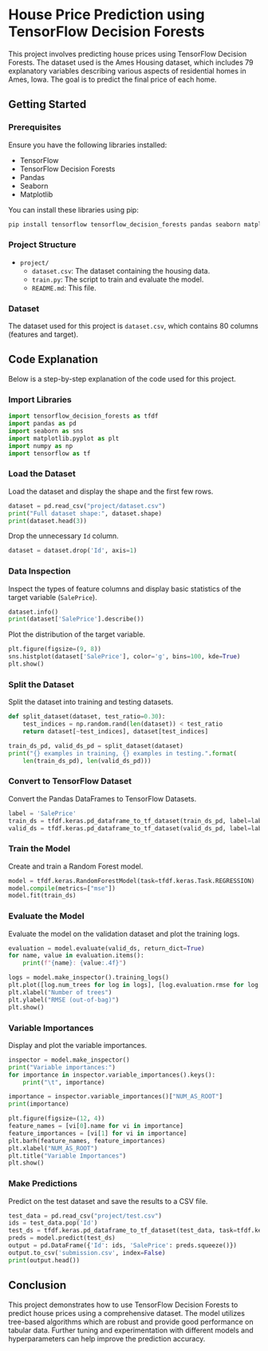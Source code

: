 # House Price Prediction using TensorFlow Decision Forests

This project involves predicting house prices using TensorFlow Decision Forests. The dataset used is the Ames Housing dataset, which includes 79 explanatory variables describing various aspects of residential homes in Ames, Iowa. The goal is to predict the final price of each home.

## Getting Started

### Prerequisites

Ensure you have the following libraries installed:
- TensorFlow
- TensorFlow Decision Forests
- Pandas
- Seaborn
- Matplotlib

You can install these libraries using pip:

```bash
pip install tensorflow tensorflow_decision_forests pandas seaborn matplotlib
```

### Project Structure

- `project/`
  - `dataset.csv`: The dataset containing the housing data.
  - `train.py`: The script to train and evaluate the model.
  - `README.md`: This file.

### Dataset

The dataset used for this project is `dataset.csv`, which contains 80 columns (features and target).

## Code Explanation

Below is a step-by-step explanation of the code used for this project.

### Import Libraries

```python
import tensorflow_decision_forests as tfdf
import pandas as pd
import seaborn as sns
import matplotlib.pyplot as plt
import numpy as np
import tensorflow as tf
```

### Load the Dataset

Load the dataset and display the shape and the first few rows.

```python
dataset = pd.read_csv("project/dataset.csv")
print("Full dataset shape:", dataset.shape)
print(dataset.head(3))
```

Drop the unnecessary `Id` column.

```python
dataset = dataset.drop('Id', axis=1)
```

### Data Inspection

Inspect the types of feature columns and display basic statistics of the target variable (`SalePrice`).

```python
dataset.info()
print(dataset['SalePrice'].describe())
```

Plot the distribution of the target variable.

```python
plt.figure(figsize=(9, 8))
sns.histplot(dataset['SalePrice'], color='g', bins=100, kde=True)
plt.show()
```

### Split the Dataset

Split the dataset into training and testing datasets.

```python
def split_dataset(dataset, test_ratio=0.30):
    test_indices = np.random.rand(len(dataset)) < test_ratio
    return dataset[~test_indices], dataset[test_indices]

train_ds_pd, valid_ds_pd = split_dataset(dataset)
print("{} examples in training, {} examples in testing.".format(
    len(train_ds_pd), len(valid_ds_pd)))
```

### Convert to TensorFlow Dataset

Convert the Pandas DataFrames to TensorFlow Datasets.

```python
label = 'SalePrice'
train_ds = tfdf.keras.pd_dataframe_to_tf_dataset(train_ds_pd, label=label, task=tfdf.keras.Task.REGRESSION)
valid_ds = tfdf.keras.pd_dataframe_to_tf_dataset(valid_ds_pd, label=label, task=tfdf.keras.Task.REGRESSION)
```

### Train the Model

Create and train a Random Forest model.

```python
model = tfdf.keras.RandomForestModel(task=tfdf.keras.Task.REGRESSION)
model.compile(metrics=["mse"])
model.fit(train_ds)
```

### Evaluate the Model

Evaluate the model on the validation dataset and plot the training logs.

```python
evaluation = model.evaluate(valid_ds, return_dict=True)
for name, value in evaluation.items():
    print(f"{name}: {value:.4f}")

logs = model.make_inspector().training_logs()
plt.plot([log.num_trees for log in logs], [log.evaluation.rmse for log in logs])
plt.xlabel("Number of trees")
plt.ylabel("RMSE (out-of-bag)")
plt.show()
```

### Variable Importances

Display and plot the variable importances.

```python
inspector = model.make_inspector()
print("Variable importances:")
for importance in inspector.variable_importances().keys():
    print("\t", importance)

importance = inspector.variable_importances()["NUM_AS_ROOT"]
print(importance)

plt.figure(figsize=(12, 4))
feature_names = [vi[0].name for vi in importance]
feature_importances = [vi[1] for vi in importance]
plt.barh(feature_names, feature_importances)
plt.xlabel("NUM_AS_ROOT")
plt.title("Variable Importances")
plt.show()
```

### Make Predictions

Predict on the test dataset and save the results to a CSV file.

```python
test_data = pd.read_csv("project/test.csv")
ids = test_data.pop('Id')
test_ds = tfdf.keras.pd_dataframe_to_tf_dataset(test_data, task=tfdf.keras.Task.REGRESSION)
preds = model.predict(test_ds)
output = pd.DataFrame({'Id': ids, 'SalePrice': preds.squeeze()})
output.to_csv('submission.csv', index=False)
print(output.head())
```

## Conclusion

This project demonstrates how to use TensorFlow Decision Forests to predict house prices using a comprehensive dataset. The model utilizes tree-based algorithms which are robust and provide good performance on tabular data. Further tuning and experimentation with different models and hyperparameters can help improve the prediction accuracy.
